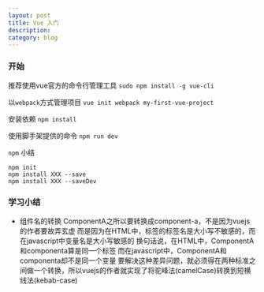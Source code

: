 ```yaml
---
layout: post
title: Vue 入门
description: 
category: blog
---
```



### 开始

推荐使用vue官方的命令行管理工具
`sudo npm install -g vue-cli`

以`webpack`方式管理项目
`vue init webpack my-first-vue-project`

安装依赖
`npm install`

使用脚手架提供的命令
`npm run dev`

`npm` 小结

```
npm init 
npm install XXX --save 
npm install XXX --saveDev
```


### 学习小结

- 组件名的转换
ComponentA之所以要转换成component-a，不是因为vuejs的作者要故弄玄虚
而是因为在HTML中，标签的标签名是大小写不敏感的，而在javascript中变量名是大小写敏感的
换句话说，在HTML中，ComponentA和componenta算是同一个标签
而在javascript中，ComponentA和componenta却不是同一个变量
要解决这种差异问题，就必须得在两种标准之间做一个转换，所以vuejs的作者就实现了将驼峰法(camelCase)转换到短横线法(kebab-case)
